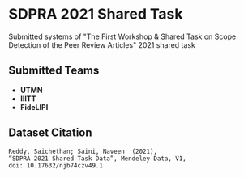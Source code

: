 # SDPRA 2021 Shared Task
Submitted systems of "The First Workshop & Shared Task on Scope Detection of the Peer Review Articles" 2021 shared task

## Submitted Teams
* **UTMN**
* **IIITT**
* **FideLIPI**


## Dataset Citation
```
Reddy, Saichethan; Saini, Naveen  (2021), 
“SDPRA 2021 Shared Task Data”, Mendeley Data, V1, 
doi: 10.17632/njb74czv49.1
```
